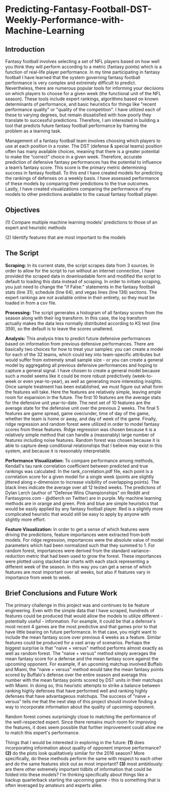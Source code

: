 # Predicting-Fantasy-Football-DST-Weekly-Performance-with-Machine-Learning

## Introduction
Fantasy football involves selecting a set of NFL players based on how well you think they will perform according to a metric (fantasy points) which is a function of real-life player performance. In my time participating in fantasy football I have learned that the system governing fantasy football performance is very complex and extremely difficult to predict. Nevertheless, there are numerous popular tools for informing your decisions on which players to choose for a given week (the functional unit of the NFL season). These tools include expert rankings, algorithms based on known determinants of performance, and basic heuristics for things like "recent performance quality" or "quality of the competition". I have utilized each of these to varying degrees, but remain dissatisfied with how poorly they translate to successful predictions. Therefore, I am interested in building a tool that predicts future fantasy football performance by framing the problem as a learning task.

Management of a fantasy football team involves choosing which players to use at each position in a roster. The DST (defense & special teams) position often has many available choices, meaning that there is a greater potential to make the “correct” choice in a given week. Therefore, accurate prediction of defensive fantasy performances has the potential to influence a team’s fantasy score. This score is the primary metric determining success in fantasy football. To this end I have created models for predicting the rankings of defenses on a weekly basis. I have assessed performance of these models by comparing their predictions to the true outcomes. Lastly, I have created visualizations comparing the performance of my models to other predictions available to the casual fantasy football player. 

## Objectives

(1) Compare multiple machine learning models' predictions to those of an expert and heuristic methods

(2) Identify features that are most important to the models

## The Script

**Scraping:** In its current state, the script scrapes data from 3 sources. In order to allow for the script to run without an internet connection, I have provided the scraped data in downloadable form and modified the script to default to loading this data instead of scraping. In order to initiate scraping, you just need to change the "if False:" statements in the fantasy football stats (line 31), schedule (line 64), and vegas lines (line 136) sections. The expert rankings are not available online in their entirety, so they must be loaded in from a csv file.

**Processing:** The script generates a histogram of all fantasy scores from the season along with their log transform. In this case, the log transform actually makes the data less normally distributed according to KS test (line 359), so the default is to leave the scores unaltered.

**Analysis:** This analysis tries to predict future defensive performances based on information from previous defensive performances. There are basically two choices for how to treat your samples: you can create a model for each of the 32 teams, which could key into team-specific attributes but would suffer from extremely small sample size - or you can create a general model by aggregating all previous defensive performances and hoping to capture a general signal. I have chosen to create a general model because such a model seems like it could be more robust predictively (week-to-week or even year-to-year), as well as generating more interesting insights.
Once sample treatment has been established, we must figure out what form the features will take. Here the features are relatively simple, leaving ample room for expansion in the future. The first 10 features are the average stats for the defensive unit year-to-date. The next set of 10 features are the average state for the defensive unit over the previous 2 weeks. The final 5 features are game spread, game over/under, time of day of the game, whether the team is home or away, and day of week of the game.
Finally, ridge regression and random forest were utilized in order to model fantasy scores from these features. Ridge regression was chosen because it is a relatively simple method that can handle a (reasonably) large number of features including noise features. Random forest was chosen because it is able to capture deep conditional relationships that I believe may exist in this system, and because it is reasonably interpretable.

**Performance Visualization:** To compare performance among methods, Kendall's tau rank correlation coefficient between predicted and true rankings was calculated. In the rank_correlation.pdf file, each point is a correlation score for a given model for a single week (points are slightly jittered along x-dimension to increase visibility of overlapping points). The black lines indicate the average over all 12 tested weeks. The predictons of Dylan Lerch (author of "Defense Wins Championships" on Reddit and Fantasypros.com - @dtlerch on Twitter) are in purple. My machine learning methods are in orange and green. Pink and blue are simple heuristics that would be easily applied by any fantasy football player. Red is a slightly more complicated heuristic that would still be easy to apply by anyone with slightly more effort.

**Feature Visualization:** In order to get a sense of which features were driving the predictions, feature importances were extracted from both models. For ridge regression, importances were the absolute value of model parameters which had been normalized such that they summed to 1. For random forest, importances were derived from the standard variance-reduction metric that had been used to grow the forest. These importances were plotted using stacked bar charts with each stack representing a different week of the season. In this way you can get a sense of which features are most important over all weeks, but also if features vary in importance from week to week.

## Brief Conclusions and Future Work



The primary challenge in this project was and continues to be feature engineering. Even with the simple data that I have scraped, hundreds of features could be produced that would allow the models to utilize different - potentially useful - information. For example, it could be that a defense's most recent 4 games are the most predictive and that games prior to that have little bearing on future performance. In that case, you might want to include the mean fantasy score over previous 4 weeks as a feature. Similar features could be produced for a vast array of scenarios. Perhaps the biggest surprise is that "naive + versus" method performs almost exactly as well as random forest. The "naive + versus" method simply averages the mean fantasy score for a defense and the mean fantasy score against the upcoming opponent. For example, if an upcoming matchup involved Buffalo and Miami, the "naive + versus" method would take the mean fantasy points scored by Buffalo's defense over the entire season and average this number with the mean fantasy points scored by DST units in their matchups with Miami. In doing so, this heuristic attempts to strike a balance between ranking highly defenses that have performed well and ranking highly defenses that have advantageous matchups. The success of "naive + versus" tells me that the next step of this project should involve finding a way to incorporate information about the quality of upcoming opponent.

Random forest comes surprisingly close to matching the performance of the well-respected expert. Since there remains much room for improving the features, it does seem possible that further improvement could allow me to match this expert's performance.

Things that I would be interested in exploring in the future:
**(1)** does incorporating information about quality of opponent improve performance?
**(2)** do the plots look qualitatively similar for the 2016 season? More specifically, do these methods perform the same with respect to each other and do the same features stick out as most important?
**(3)** most ambitiously: are there other extremely important tidbits of information that could be folded into these models? I'm thinking specifically about things like a backup quarterback starting the upcoming game - this is something that is often leveraged by amateurs and experts alike.
